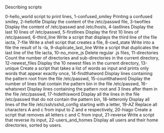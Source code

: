 Describing scripts

0-hello_world script to print lines,
1-confused_smiley Printing a confused smiley,
2-hellofile Display the content of the /etc/passwd file,
3-twofiles Display the content of /etc/passwd and /etc/hosts,
4-lastlines Display the last 10 lines of /etc/passwd,
5-firstlines Display the first 10 lines of /etc/passwd,
6-third_line Write a script that displays the third line of the file iacta,
7-file Write a shell script that creates a file,
8-cwd_state Write into a file the result of ls -la,
9-duplicate_last_line Write a script that duplicates the last line of the file iacta,
10-no_more_js Delete regular .js files,
11-directories Count the number of directories and sub-directories in the current directory,
12-newest_files Display the 10 newest files in the current directory,
13-unique Create a script that takes a list of words as input and prints only words that appear exactly once,
14-findthatword Display lines containing the pattern root from the file /etc/passwd,
15-countthatword Display the number of lines that contain the pattern bin in the file /etc/passwd,
16-whatsnext Display lines containing the pattern root and 3 lines after them in the file /etc/passwd,
17-hidethisword Display all the lines in the file /etc/passwd that do not contain the pattern bin,
18-letteronly Display all lines of the file /etc/ssh/sshd_config starting with a letter,
19-AZ Replace all characters A and c from input to Z and e respectively,
20-hiago Create a script that removes all letters c and C from input,
21-reverse Write a script that reverse its input,
22-users_and_homes Display all users and their home directories, sorted by users.
